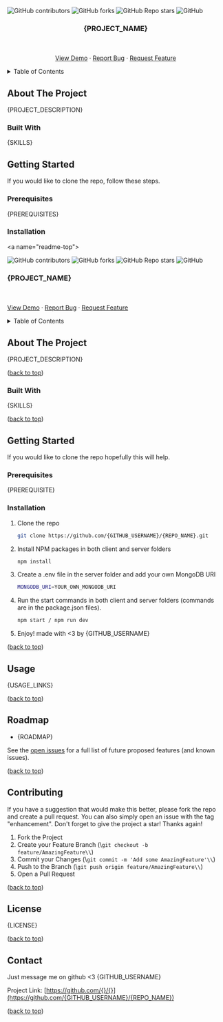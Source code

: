 <a name="readme-top"></a>

![GitHub contributors](https://img.shields.io/github/contributors/{GITHUB_USERNAME}/{REPO_NAME}?color=%23454B1B&label=CONTRIBUTORS%20%3C3&style=for-the-badge)
![GitHub forks](https://img.shields.io/github/forks/{GITHUB_USERNAME}/{REPO_NAME}?style=for-the-badge)
![GitHub Repo stars](https://img.shields.io/github/stars/{GITHUB_USERNAME}/{REPO_NAME}?style=for-the-badge)
![GitHub](https://img.shields.io/github/license/{GITHUB_USERNAME}/{REPO_NAME}?style=for-the-badge)

<div align="center">
  <h3 align="center">{PROJECT_NAME}</h3>
  <p align="center">
    <br />
    <br />
    <a href="https://github.com/{GITHUB_USERNAME}/{REPO_NAME}">View Demo</a>
    ·
    <a href="https://github.com/{GITHUB_USERNAME}/{REPO_NAME}/issues">Report Bug</a>
    ·
    <a href="https://github.com/{GITHUB_USERNAME}/{REPO_NAME}/issues">Request Feature</a>
  </p>
</div>

<!-- TABLE OF CONTENT -->
<details>
  <summary>Table of Contents</summary>
  <ol>
    <li>
      <a href="#about-the-project">About The Project</a>
      <ul>
        <li><a href="#built-with">Built With</a></li>
      </ul>
    </li>
    <li>
      <a href="#getting-started">Getting Started</a>
      <ul>
        <li><a href="#prerequisites">Prerequisites</a></li>
        <li><a href="#installation">Installation</a></li>
      </ul>
    </li>
    <!-- Add more sections here as needed -->
  </ol>
</details>

<!-- ABOUT THE PROJECT -->

## About The Project

{PROJECT_DESCRIPTION}

### Built With

{SKILLS}

<!-- GETTING STARTED -->

## Getting Started

If you would like to clone the repo, follow these steps.

### Prerequisites

{PREREQUISITES}

### Installation

<a name=\"readme-top\"></a>

![GitHub contributors](https://img.shields.io/github/contributors/{GITHUB_USERNAME}/{REPO_NAME}?color=%23454B1B&label=CONTRIBUTORS%20%3C3&style=for-the-badge)
![GitHub forks](https://img.shields.io/github/forks/{GITHUB_USERNAME}/{REPO_NAME}?style=for-the-badge)
![GitHub Repo stars](https://img.shields.io/github/stars/{GITHUB_USERNAME}/{REPO_NAME}?style=for-the-badge)
![GitHub](https://img.shields.io/github/license/{GITHUB_USERNAME}/{REPO_NAME}?style=for-the-badge)

  <div align=\"center\">
  <h3 align=\"center\">{PROJECT_NAME}</h3>
  <p align=\"center\">
  <br />
  <br />
  <a href=\"https://github.com/{}/{}\">View Demo</a>
   ·
        <a href=\"https://github.com/{}/{}/issues\">Report Bug</a>
        ·
        <a href=\"https://github.com/{}/{}/issues\">Request Feature</a>
      </p>
    </div>

  <!-- TABLE OF CONTENT -->
  <details>
      <summary>Table of Contents</summary>
      <ol>
        <li>
          <a href=\"#about-the-project\">About The Project</a>
          <ul>
            <li><a href=\"#built-with\">Built With</a></li>
          </ul>
        </li>
        <li>
          <a href=\"#getting-started\">Getting Started</a>
          <ul>
            <li><a href=\"#prerequisites\">Prerequisites</a></li>
            <li><a href=\"#installation\">Installation</a></li>
          </ul>
        </li>
        <li><a href=\"#usage\">Usage</a></li>
        <li><a href=\"#roadmap\">Roadmap</a></li>
        <li><a href=\"#contributing\">Contributing</a></li>
        <li><a href=\"#license\">License</a></li>
        <li><a href=\"#contact\">Contact</a></li>
      </ol>
    </details>
    
    
  <!-- ABOUT THE PROJECT -->
  ## About The Project
    
    
    
    
  {PROJECT_DESCRIPTION}
    
    
    
  <p align=\"right\">(<a href=\"#readme-top\">back to top</a>)</p>
    
    
    
  ### Built With
    
    
    
  {SKILLS}
    
  <p align=\"right\">(<a href=\"#readme-top\">back to top</a>)</p>
    
    
    
  <!-- GETTING STARTED -->
  ## Getting Started
    
  If you would like to clone the repo hopefully this will help.
    
  ### Prerequisites
    
  {PREREQUISITE}
    
  ### Installation
    
  1. Clone the repo
        ```sh
        git clone https://github.com/{GITHUB_USERNAME}/{REPO_NAME}.git
        ```
  2. Install NPM packages in both client and server folders
        ```sh
        npm install
        ```
  3. Create a .env file in the server folder and add your own MongoDB URI
        ```sh
        MONGODB_URI=YOUR_OWN_MONGODB_URI
        ```
  4. Run the start commands in both client and server folders (commands are in the package.json files).
        ```sh
        npm start / npm run dev
        ```
  5. Enjoy! made with <3 by {GITHUB_USERNAME}
  <p align=\"right\">(<a href=\"#readme-top\">back to top</a>)</p>
    
    
    
  <!-- USAGE EXAMPLES -->
  ## Usage
    
  {USAGE_LINKS}
  <p align=\"right\">(<a href=\"#readme-top\">back to top</a>)</p>
    
    
    
   <!-- ROADMAP -->
   ## Roadmap
    
  - {ROADMAP}
    
    
  See the [open issues](https://github.com/{GITHUB_USERNAME}/{REPO_NAME}/issues) for a full list of future proposed features (and known issues).
    
   <p align=\"right\">(<a href=\"#readme-top\">back to top</a>)</p>
    
    
    
   <!-- CONTRIBUTING -->
   ## Contributing
    
  If you have a suggestion that would make this better, please fork the repo and create a pull request. You can also simply open an issue with the tag \"enhancement\".
  Don't forget to give the project a star! Thanks again!
    
  1. Fork the Project
  2. Create your Feature Branch (\\`git checkout -b feature/AmazingFeature\\`)
  3. Commit your Changes (\\`git commit -m 'Add some AmazingFeature'\\`)
  4. Push to the Branch (\\`git push origin feature/AmazingFeature\\`)
  5. Open a Pull Request
    
   <p align=\"right\">(<a href=\"#readme-top\">back to top</a>)</p>
    
    
    
   <!-- LICENSE -->
   ## License
    
  {LICENSE}
    
   <p align=\"right\">(<a href=\"#readme-top\">back to top</a>)</p>
    
    
    
   <!-- CONTACT -->
   ## Contact
    
  Just message me on github <3 {GITHUB_USERNAME}
    
  Project Link: [https://github.com/{}/{}](https://github.com/{GITHUB_USERNAME}/{REPO_NAME})
    
   <p align=\"right\">(<a href=\"#readme-top\">back to top</a>)</p>
